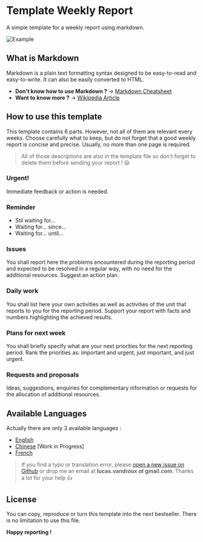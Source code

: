 Template Weekly Report
======================

A simple template for a weekly report using markdown.

![Example](http://i.imgur.com/lLn2dMY.png)

What is Markdown
----------------

Markdown is a plain text formatting syntax designed to be easy-to-read and easy-to-write. It can also be easily converted to HTML.

- **Don't know how to use Markdown ?** → [Markdown Cheatsheet](https://github.com/adam-p/markdown-here/wiki/Markdown-Cheatsheet)
- **Want to know more ?** → [Wikipedia Article](http://en.wikipedia.org/wiki/Markdown)

How to use this template
------------------------

This template contains 6 parts. However, not all of them are relevant every weeks. Choose carefully what to keep, but do not forget that a good weekly report is concise and precise. Usually, no more than one page is required.

> All of those descriptions are also in the template file so don't forget to delete them before sending your report ! :smiley:

### Urgent!

Immediate feedback or action is needed.

### Reminder

- Stil waiting for...  
- Waiting for... since...  
- Waiting for... until...

### Issues

You shall report here the problems encountered during the reporting period and expected to be resolved in a regular way, with no need for the additional resources. Suggest an action plan.

### Daily work

You shall list here your own activities as well as activities of the unit that reports to you for the reporting period. Support your report with facts and numbers highlighting the achieved results.

### Plans for next week

You shall briefly specify what are your next priorities for the next reporting period. Rank the priorities as: important and urgent, just important, and just urgent.

### Requests and proposals

Ideas, suggestions, enquiries for complementary information or requests for the allocation of additional resources.

Available Languages
-------------------

Actually there are only 3 available languages :

- [English](https://github.com/FLonpl6/template-weekly-report/blob/master/template-weekly-report-EN.md)
- [Chinese](https://github.com/FLonpl6/template-weekly-report/blob/master/template-weekly-report-CN.md) [Work in Progress]
- [French](https://github.com/FLonpl6/template-weekly-report/blob/master/template-weekly-report-FR.md)

> If you find a typo or translation error, please [open a new issue on Github](https://github.com/FLonpl6/template-weekly-report/issues/new) or drop me an email at **lucas.vandroux _at_ gmail.com**. Thanks a lot for your help :+1:

License
-------

You can copy, reproduce or turn this template into the next bestseller. There is no limitation to use this file.

**Happy reporting !**
